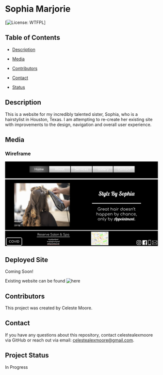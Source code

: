 # Sophia Marjorie
  [![License: WTFPL](https://img.shields.io/badge/License-${license}.svg)]

  ## Table of Contents

  * [Description](#Description)

  * [Media](#Media)

  * [Contributors](#Contributors)

  * [Contact](#Contact)

  * [Status](Status)


  ## Description
  This is a website for my incredibly talented sister, Sophia, who is a hairstylist in Houston, Texas. I am attempting to re-create her existing site with improvements to the design, navigation and overall user experience.

  ## Media

  ### Wireframe
  
 ![](./assets/images/wireframe.png)

  ## Deployed Site
  Coming Soon!

  Existing website can be found ![here](https://www.stylzbysophia.com/)
  

  ## Contributors
  This project was created by Celeste Moore.

  ## Contact
  If you have any questions about this repository, contact celestealexmoore via GitHub or reach out via email:
  celestealexmoore@gmail.com.

  ## Project Status
  In Progress

